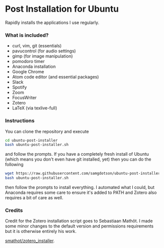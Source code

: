 # Post Installation for Ubuntu
Rapidly installs the applications I use regularly. 

### What is included?
- curl, vim, git (essentials)
- pavucontrol (for audio settings)
- gimp (for image manipulation)
- pomodoro timer
- Anaconda installation
- Google Chrome 
- Atom code editor (and essential packages)
- Slack
- Spotify
- Zoom
- FocusWriter
- Zotero
- LaTeX (via texlive-full)


### Instructions

You can clone the repository and execute

```bash
cd ubuntu-post-installer
bash ubuntu-post-installer.sh
```

and follow the prompts. If you have  a completely fresh install of Ubuntu (which 
means you don't even have git installed, yet) then you can do the following

```bash
wget https://raw.githubusercontent.com/samgdotson/ubuntu-post-installer/master/ubuntu-post-installer.sh
bash ubuntu-post-installer.sh
```

then follow the prompts to install everything. I automated what I could, but Anaconda requires
some care to ensure it's added to PATH and Zotero also requires a bit of care as well. 

### Credits
Credit for the Zotero installation script goes to Sebastiaan Mathôt. I made some minor changes
to the default version and permissions requirements but it is otherwise entirely his work. 

[smathot/zotero_installer](https://github.com/smathot/zotero_installer).
